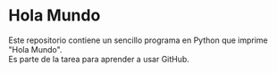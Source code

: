 # Hola Mundo
Este repositorio contiene un sencillo programa en Python que imprime "Hola Mundo".  
Es parte de la tarea para aprender a usar GitHub.
